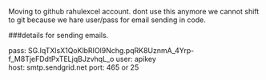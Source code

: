 Moving to github rahulexcel account.
dont use this anymore
we cannot shift to git because we hare user/pass for email sending in code.

###details for sending emails.

pass: 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
user: apikey  
host: smtp.sendgrid.net
port: 465 or 25